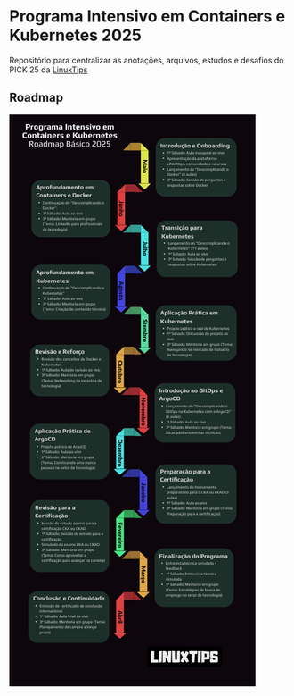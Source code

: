 # Programa Intensivo em Containers e Kubernetes 2025
Repositório para centralizar as anotações, arquivos, estudos e desafios do PICK 25 da [LinuxTips](https://linuxtips.io/)

## Roadmap

![Roadmap](./img/pick.png)


